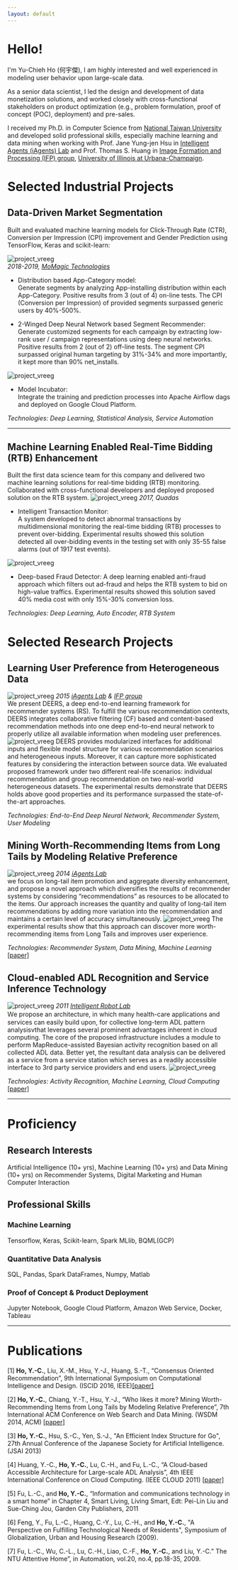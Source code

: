 ```yaml
---
layout: default
---
```


# Hello!
I'm Yu-Chieh Ho (何宇傑), I am highly interested and well experienced in modeling user behavior upon large-scale data.

As a senior data scientist, I led the design and development of data monetization solutions, and worked closely with cross-functional stakeholders 
on product optimization (e.g., problem formulation, proof of concept (POC), deployment) and pre-sales. 

I received my Ph.D. in Computer Science from [National Taiwan University](https://www.ntu.edu.tw/) and developed solid professional skills, especially machine learning and data mining when working with Prof. Jane Yung-jen Hsu in [Intelligent Agents (iAgents) Lab](https://iagentntu.github.io/) and Prof. Thomas S.
Huang in [Image Formation and Processing (IFP) group](https://ifp-uiuc.github.io/), [University of Illinois at Urbana-Champaign](https://illinois.edu/).
<!---
I am highly interested in opportunities requiring machine learning, large-scale data processing, and online POC skills, especially those related to human behavior and market insight discovery. 
-->
# Selected Industrial Projects
## Data-Driven Market Segmentation
Built and evaluated machine learning models for Click-Through Rate (CTR), Conversion per Impression (CPI) improvement and Gender Prediction using TensorFlow, Keras and scikit-learn:  

![project_vreeg](assets/img/pro_Market_Segmentation.png)  
_2018-2019, [MoMagic Technologies](https://www.momagic.com/)_

- Distribution based App-Category model:  
Generate segments by analyzing App-installing distribution within each App-Category. Positive results from 3 (out of 4) on-line tests. The CPI (Conversion per Impression) of provided segments surpassed generic users by 40%-500%.

- 2-Winged Deep Neural Network based Segment Recommender:  
Generate customized segments for each campaign by extracting low-rank user / campaign representations using deep neural networks. Positive results from 2 (out of 2) off-line tests. The segment CPI surpassed original human targeting by 31%-34% and more importantly, it kept more than 90% net_installs.

![project_vreeg](assets/img/model_incubator.png)
- Model Incubator:  
  Integrate the training and prediction processes into Apache Airflow dags and deployed on Google Cloud Platform.

_Technologies: Deep Learning, Statistical Analysis, Service Automation_

******

## Machine Learning Enabled Real-Time Bidding (RTB) Enhancement
Built the first data science team for this company and delivered two machine learning solutions 
for real-time bidding (RTB) monitoring. Collaborated with cross-functional developers and 
deployed proposed solution on the RTB system.
![project_vreeg](assets/img/pro_itm.png)
_2017, Quadas_
- Intelligent Transaction Monitor:   
A system developed to detect abnormal 
transactions by multidimensional monitoring 
the real-time bidding (RTB) processes to prevent 
over-bidding. Experimental results showed this 
solution detected all over-bidding events in the 
testing set with only 35-55 false alarms 
(out of 1917 test events). 

![project_vreeg](assets/img/pro_fraud_detect.png)
- Deep-based Fraud Detector: 
A deep learning enabled anti-fraud approach which filters out ad-fraud and helps the RTB system 
to bid on high-value traffics. Experimental results showed this solution saved 40% media cost with 
only 15%-30% conversion loss. 

_Technologies: Deep Learning, Auto Encoder, RTB System_

# Selected Research Projects
## Learning User Preference from Heterogeneous Data 
![project_vreeg](assets/img/e2e_dnn_rec.png)
_2015 [iAgents Lab](https://iagentntu.github.io/) & [IFP group](https://ifp-uiuc.github.io/)_  
We present DEERS, a deep end-to-end learning framework for recommender systems (RS). 
To fulfill the various recommendation contexts, DEERS integrates collaborative filtering (CF) 
based and content-based recommendation methods into one deep end-to-end neural network to properly 
utilize all available information when modeling user preferences.
![project_vreeg](assets/img/individual_rec_exp.jpg)
DEERS provides modularized interfaces for additional inputs and flexible model structure for various 
recommendation scenarios and heterogeneous inputs. Moreover, it can capture more sophisticated features 
by considering the interaction between source data. We evaluated proposed framework under two different 
real-life scenarios:  individual recommendation and group recommendation on two real-world heterogeneous 
datasets. The experimental results demonstrate that DEERS holds above good properties and its performance 
surpassed the state-of-the-art approaches. 

_Technologies: End-to-End Deep Neural Network, Recommender System, User Modeling_

## Mining Worth-Recommending Items from Long Tails by Modeling Relative Preference
![project_vreeg](assets/img/wsdm_approach.png)
_2014 [iAgents Lab](https://iagentntu.github.io/)_  
we focus on long-tail item promotion and aggregate diversity enhancement, and propose a novel approach 
which diversifies the results of recommender systems by considering “recommendations” as resources to be 
allocated to the items. Our approach increases the quantity and quality of long-tail item recommendations 
by adding more variation into the recommendation and maintains a certain level of accuracy simultaneously. 
![project_vreeg](assets/img/wsdm_exp.png)
The experimental results show that this approach can discover more worth- recommending items from Long Tails and improves user experience.

_Technologies: Recommender System, Data Mining, Machine Learning_  
[[paper]](https://dl.acm.org/doi/10.1145/2556195.2566589)

## Cloud-enabled ADL Recognition and Service Inference Technology
![project_vreeg](assets/img/cloud_ar.png)
_2011 [Intelligent Robot Lab](https://robotlab.csie.ntu.edu.tw/member)_  
Ｗe propose an architecture, in which many health-care applications and services can easily
build upon, for collective long-term ADL pattern analysisvthat leverages several prominent advantages inherent in
cloud computing. The core of the proposed infrastructure includes a module to perform MapReduce-assisted
Bayesian activity recognition based on all collected ADL data. Better yet, the resultant data analysis can be delivered
as a service from a service station which serves as a readily accessible interface to 3rd party service providers and end users. 
![project_vreeg](assets/img/cloud_ar_2.png)

_Technologies: Activity Recognition, Machine Learning, Cloud Computing_  
[[paper]](https://ieeexplore.ieee.org/document/6008766)

******
<!---
# Strategy Planning
## Smart Logistic Pre-selling SpiceJet (India Airline)
![project_vreeg](assets/img/spicejet_KPI_mind_map.jpg)
_2019, [MoMagic Technologies](https://www.momagic.com/)_

Background & Challenge:


******

## Cross-Regional Solution Evaluation 
![project_vreeg](assets/img/a1_a2_model.png)

- Background: Few Repeated users and no Real-time bidding system

- Solution 

- Communication 

![project_vreeg](assets/img/a1_a2_exp_2.png)
![project_vreeg](assets/img/a1_a2_exp_1.png)
_2015 - 2017, Chiao Tung University, [Graphics and Perception Lab](https://gpl.cs.nctu.edu.tw)_

We designed an online learning website with an interactive commenting system and prototyped interface to visualize comments with topic and sentiment analysis. Usability testing and factorial experiment with learners and instructors was conducted to evaluate the effect and desired benefits of our systems. We reported the evaluation result in both qualitatively and quantitatively fashions.

_Technologies: Online Learning, Visualization, Usability Testing, Statistical Analysis_

-->
# Proficiency
## Research Interests
Artificial Intelligence (10+ yrs), Machine Learning (10+ yrs) and Data Mining (10+ yrs) on
Recommender Systems, Digital Marketing and Human Computer Interaction


## Professional Skills
### Machine Learning 
Tensorflow, Keras, Scikit-learn, Spark MLlib, BQML(GCP) 
### Quantitative Data Analysis
SQL, Pandas, Spark DataFrames, Numpy, Matlab
### Proof of Concept & Product Deployment 
Jupyter Notebook, Google Cloud Platform, Amazon Web Service, Docker, Tableau 

*****
# Publications
[1] **Ho, Y.-C.**, Liu, X.-M., Hsu, Y.-J., Huang, S.-T., “Consensus Oriented Recommendation”, 9th International Symposium on Computational Intelligence and Design.  (ISCID 2016, IEEE)[[paper]](https://ieeexplore.ieee.org/document/7830348)  
       
[2] **Ho, Y.-C.**, Chiang, Y.-T., Hsu, Y.-J., “Who likes it more? Mining Worth-Recommending Items from Long Tails by Modeling Relative Preference”, 7th International ACM Conference on Web Search and Data Mining. (WSDM 2014, ACM) [[paper]](https://dl.acm.org/doi/10.1145/2556195.2566589)

[3] **Ho, Y.-C.**, Hsu, S.-C., Yen, S.-J., "An Efficient Index Structure for Go", 27th Annual Conference of the Japanese Society for Artificial Intelligence. (JSAI 2013)

[4] Huang, Y.-C., **Ho, Y.-C.**, Lu, C.-H., and Fu, L.-C., “A Cloud-based Accessible Architecture for Large-scale ADL Analysis”, 4th IEEE International Conference on Cloud Computing. (IEEE CLOUD 2011) [[paper]](https://ieeexplore.ieee.org/document/6008766)

[5] Fu, L.-C., and **Ho, Y.-C.**, “Information and communications technology in a smart home” in Chapter 4, Smart Living, Living Smart, Edt: Pei-Lin Liu and Sue-Ching Jou, Garden City Publishers, 2011 

[6] Feng, Y., Fu, L.-C., Huang, C.-Y., Lu, C.-H., and **Ho, Y.-C.**, "A Perspective on Fulfilling Technological Needs of Residents", Symposium of Globalization, Urban and Housing Research (2009). 

[7] Fu, L.-C., Wu, C.-L., Lu, C.-H., Liao, C.-F., **Ho, Y.-C.**, and Liu, Y.-C.” The NTU Attentive Home”, in Automation, vol.20, no.4, pp.18-35, 2009.

<!---
[8] Yen, S.-J., Yang, T.-N., Lee, C.-J., and **Ho, Y.-C.**, “Information Retrieval in Go Game Records”, Workshop on the Sciences of the Artificial 2005 (WCB 2005) 
-->